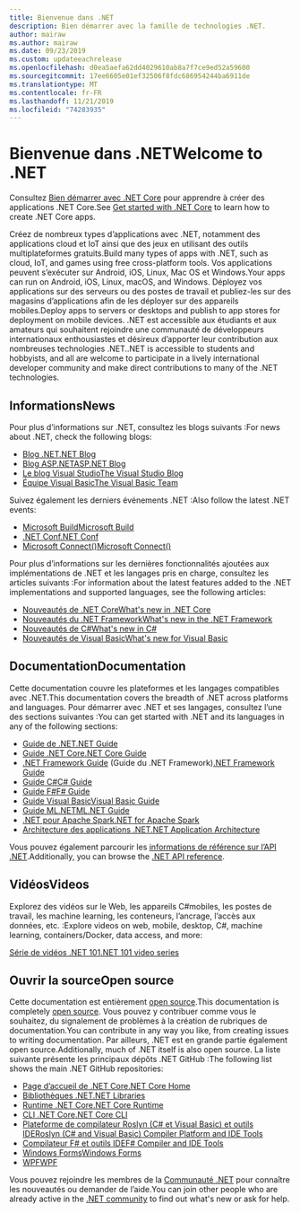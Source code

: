 ```yaml
---
title: Bienvenue dans .NET
description: Bien démarrer avec la famille de technologies .NET.
author: mairaw
ms.author: mairaw
ms.date: 09/23/2019
ms.custom: updateeachrelease
ms.openlocfilehash: d0ea5aefa62dd4029610ab8a7f7ce9ed52a59600
ms.sourcegitcommit: 17ee6605e01ef32506f8fdc686954244ba6911de
ms.translationtype: MT
ms.contentlocale: fr-FR
ms.lasthandoff: 11/21/2019
ms.locfileid: "74283935"
---
```

# <a name="welcome-to-net"></a><span data-ttu-id="ab329-103">Bienvenue dans .NET</span><span class="sxs-lookup"><span data-stu-id="ab329-103">Welcome to .NET</span></span>

<span data-ttu-id="ab329-104">Consultez [Bien démarrer avec .NET Core](core/get-started.md) pour apprendre à créer des applications .NET Core.</span><span class="sxs-lookup"><span data-stu-id="ab329-104">See [Get started with .NET Core](core/get-started.md) to learn how to create .NET Core apps.</span></span>

<span data-ttu-id="ab329-105">Créez de nombreux types d’applications avec .NET, notamment des applications cloud et IoT ainsi que des jeux en utilisant des outils multiplateformes gratuits.</span><span class="sxs-lookup"><span data-stu-id="ab329-105">Build many types of apps with .NET, such as cloud, IoT, and games using free cross-platform tools.</span></span> <span data-ttu-id="ab329-106">Vos applications peuvent s’exécuter sur Android, iOS, Linux, Mac OS et Windows.</span><span class="sxs-lookup"><span data-stu-id="ab329-106">Your apps can run on Android, iOS, Linux, macOS, and Windows.</span></span> <span data-ttu-id="ab329-107">Déployez vos applications sur des serveurs ou des postes de travail et publiez-les sur des magasins d’applications afin de les déployer sur des appareils mobiles.</span><span class="sxs-lookup"><span data-stu-id="ab329-107">Deploy apps to servers or desktops and publish to app stores for deployment on mobile devices.</span></span> <span data-ttu-id="ab329-108">.NET est accessible aux étudiants et aux amateurs qui souhaitent rejoindre une communauté de développeurs internationaux enthousiastes et désireux d’apporter leur contribution aux nombreuses technologies .NET.</span><span class="sxs-lookup"><span data-stu-id="ab329-108">.NET is accessible to students and hobbyists, and all are welcome to participate in a lively international developer community and make direct contributions to many of the .NET technologies.</span></span>

## <a name="news"></a><span data-ttu-id="ab329-109">Informations</span><span class="sxs-lookup"><span data-stu-id="ab329-109">News</span></span>

<span data-ttu-id="ab329-110">Pour plus d’informations sur .NET, consultez les blogs suivants :</span><span class="sxs-lookup"><span data-stu-id="ab329-110">For news about .NET, check the following blogs:</span></span>

- [<span data-ttu-id="ab329-111">Blog .NET</span><span class="sxs-lookup"><span data-stu-id="ab329-111">.NET Blog</span></span>](https://devblogs.microsoft.com/dotnet/)
- [<span data-ttu-id="ab329-112">Blog ASP.NET</span><span class="sxs-lookup"><span data-stu-id="ab329-112">ASP.NET Blog</span></span>](https://devblogs.microsoft.com/aspnet/)
- [<span data-ttu-id="ab329-113">Le blog Visual Studio</span><span class="sxs-lookup"><span data-stu-id="ab329-113">The Visual Studio Blog</span></span>](https://devblogs.microsoft.com/visualstudio/)
- [<span data-ttu-id="ab329-114">Équipe Visual Basic</span><span class="sxs-lookup"><span data-stu-id="ab329-114">The Visual Basic Team</span></span>](https://devblogs.microsoft.com/vbteam/)

<span data-ttu-id="ab329-115">Suivez également les derniers événements .NET :</span><span class="sxs-lookup"><span data-stu-id="ab329-115">Also follow the latest .NET events:</span></span>

- [<span data-ttu-id="ab329-116">Microsoft Build</span><span class="sxs-lookup"><span data-stu-id="ab329-116">Microsoft Build</span></span>](https://www.microsoft.com/build)
- [<span data-ttu-id="ab329-117">.NET Conf</span><span class="sxs-lookup"><span data-stu-id="ab329-117">.NET Conf</span></span>](https://www.dotnetconf.net/)
- [<span data-ttu-id="ab329-118">Microsoft Connect()</span><span class="sxs-lookup"><span data-stu-id="ab329-118">Microsoft Connect()</span></span>](https://www.microsoft.com/connectevent)

<span data-ttu-id="ab329-119">Pour plus d’informations sur les dernières fonctionnalités ajoutées aux implémentations de .NET et les langages pris en charge, consultez les articles suivants :</span><span class="sxs-lookup"><span data-stu-id="ab329-119">For information about the latest features added to the .NET implementations and supported languages, see the following articles:</span></span>

- [<span data-ttu-id="ab329-120">Nouveautés de .NET Core</span><span class="sxs-lookup"><span data-stu-id="ab329-120">What's new in .NET Core</span></span>](core/whats-new/index.md)
- [<span data-ttu-id="ab329-121">Nouveautés du .NET Framework</span><span class="sxs-lookup"><span data-stu-id="ab329-121">What's new in the .NET Framework</span></span>](framework/whats-new/index.md)
- [<span data-ttu-id="ab329-122">Nouveautés de C#</span><span class="sxs-lookup"><span data-stu-id="ab329-122">What's new in C#</span></span>](csharp/whats-new/index.md)
- [<span data-ttu-id="ab329-123">Nouveautés de Visual Basic</span><span class="sxs-lookup"><span data-stu-id="ab329-123">What's new for Visual Basic</span></span>](visual-basic/getting-started/whats-new.md)

## <a name="documentation"></a><span data-ttu-id="ab329-124">Documentation</span><span class="sxs-lookup"><span data-stu-id="ab329-124">Documentation</span></span>

<span data-ttu-id="ab329-125">Cette documentation couvre les plateformes et les langages compatibles avec .NET.</span><span class="sxs-lookup"><span data-stu-id="ab329-125">This documentation covers the breadth of .NET across platforms and languages.</span></span> <span data-ttu-id="ab329-126">Pour démarrer avec .NET et ses langages, consultez l’une des sections suivantes :</span><span class="sxs-lookup"><span data-stu-id="ab329-126">You can get started with .NET and its languages in any of the following sections:</span></span>

- [<span data-ttu-id="ab329-127">Guide de .NET</span><span class="sxs-lookup"><span data-stu-id="ab329-127">.NET Guide</span></span>](standard/index.md)
- [<span data-ttu-id="ab329-128">Guide .NET Core</span><span class="sxs-lookup"><span data-stu-id="ab329-128">.NET Core Guide</span></span>](core/index.md)
- <span data-ttu-id="ab329-129">[.NET Framework Guide](framework/index.md) (Guide du .NET Framework)</span><span class="sxs-lookup"><span data-stu-id="ab329-129">[.NET Framework Guide](framework/index.md)</span></span>
- [<span data-ttu-id="ab329-130">Guide C#</span><span class="sxs-lookup"><span data-stu-id="ab329-130">C# Guide</span></span>](csharp/index.yml)
- [<span data-ttu-id="ab329-131">Guide F#</span><span class="sxs-lookup"><span data-stu-id="ab329-131">F# Guide</span></span>](fsharp/index.md)
- [<span data-ttu-id="ab329-132">Guide Visual Basic</span><span class="sxs-lookup"><span data-stu-id="ab329-132">Visual Basic Guide</span></span>](visual-basic/index.md)
- [<span data-ttu-id="ab329-133">Guide ML.NET</span><span class="sxs-lookup"><span data-stu-id="ab329-133">ML.NET Guide</span></span>](machine-learning/index.yml)
- [<span data-ttu-id="ab329-134">.NET pour Apache Spark</span><span class="sxs-lookup"><span data-stu-id="ab329-134">.NET for Apache Spark</span></span>](spark/index.yml)
- [<span data-ttu-id="ab329-135">Architecture des applications .NET</span><span class="sxs-lookup"><span data-stu-id="ab329-135">.NET Application Architecture</span></span>](architecture/index.yml)

<span data-ttu-id="ab329-136">Vous pouvez également parcourir les [informations de référence sur l’API .NET](/dotnet/api).</span><span class="sxs-lookup"><span data-stu-id="ab329-136">Additionally, you can browse the [.NET API reference](/dotnet/api).</span></span>

## <a name="videos"></a><span data-ttu-id="ab329-137">Vidéos</span><span class="sxs-lookup"><span data-stu-id="ab329-137">Videos</span></span>

<span data-ttu-id="ab329-138">Explorez des vidéos sur le Web, les appareils C#mobiles, les postes de travail, les machine learning, les conteneurs, l’ancrage, l’accès aux données, etc. :</span><span class="sxs-lookup"><span data-stu-id="ab329-138">Explore videos on web, mobile, desktop, C#, machine learning, containers/Docker, data access, and more:</span></span>

[<span data-ttu-id="ab329-139">Série de vidéos .NET 101</span><span class="sxs-lookup"><span data-stu-id="ab329-139">.NET 101 video series</span></span>](https://dotnet.microsoft.com/learn/videos)

## <a name="open-source"></a><span data-ttu-id="ab329-140">Ouvrir la source</span><span class="sxs-lookup"><span data-stu-id="ab329-140">Open source</span></span>

<span data-ttu-id="ab329-141">Cette documentation est entièrement [open source](https://github.com/dotnet/docs).</span><span class="sxs-lookup"><span data-stu-id="ab329-141">This documentation is completely [open source](https://github.com/dotnet/docs).</span></span> <span data-ttu-id="ab329-142">Vous pouvez y contribuer comme vous le souhaitez, du signalement de problèmes à la création de rubriques de documentation.</span><span class="sxs-lookup"><span data-stu-id="ab329-142">You can contribute in any way you like, from creating issues to writing documentation.</span></span> <span data-ttu-id="ab329-143">Par ailleurs, .NET est en grande partie également open source.</span><span class="sxs-lookup"><span data-stu-id="ab329-143">Additionally, much of .NET itself is also open source.</span></span> <span data-ttu-id="ab329-144">La liste suivante présente les principaux dépôts .NET GitHub :</span><span class="sxs-lookup"><span data-stu-id="ab329-144">The following list shows the main .NET GitHub repositories:</span></span>

- [<span data-ttu-id="ab329-145">Page d’accueil de .NET Core</span><span class="sxs-lookup"><span data-stu-id="ab329-145">.NET Core Home</span></span>](https://github.com/dotnet/core)
- [<span data-ttu-id="ab329-146">Bibliothèques .NET</span><span class="sxs-lookup"><span data-stu-id="ab329-146">.NET Libraries</span></span>](https://github.com/dotnet/corefx)
- [<span data-ttu-id="ab329-147">Runtime .NET Core</span><span class="sxs-lookup"><span data-stu-id="ab329-147">.NET Core Runtime</span></span>](https://github.com/dotnet/coreclr)
- [<span data-ttu-id="ab329-148">CLI .NET Core</span><span class="sxs-lookup"><span data-stu-id="ab329-148">.NET Core CLI</span></span>](https://github.com/dotnet/cli)
- [<span data-ttu-id="ab329-149">Plateforme de compilateur Roslyn (C# et Visual Basic) et outils IDE</span><span class="sxs-lookup"><span data-stu-id="ab329-149">Roslyn (C# and Visual Basic) Compiler Platform and IDE Tools</span></span>](https://github.com/dotnet/roslyn)
- [<span data-ttu-id="ab329-150">Compilateur F# et outils IDE</span><span class="sxs-lookup"><span data-stu-id="ab329-150">F# Compiler and IDE Tools</span></span>](https://github.com/microsoft/visualfsharp)
- [<span data-ttu-id="ab329-151">Windows Forms</span><span class="sxs-lookup"><span data-stu-id="ab329-151">Windows Forms</span></span>](https://github.com/dotnet/winforms)
- [<span data-ttu-id="ab329-152">WPF</span><span class="sxs-lookup"><span data-stu-id="ab329-152">WPF</span></span>](https://github.com/dotnet/wpf)

<span data-ttu-id="ab329-153">Vous pouvez rejoindre les membres de la [Communauté .NET](https://dotnet.microsoft.com/platform/community) pour connaître les nouveautés ou demander de l’aide.</span><span class="sxs-lookup"><span data-stu-id="ab329-153">You can join other people who are already active in the [.NET community](https://dotnet.microsoft.com/platform/community) to find out what's new or ask for help.</span></span>
